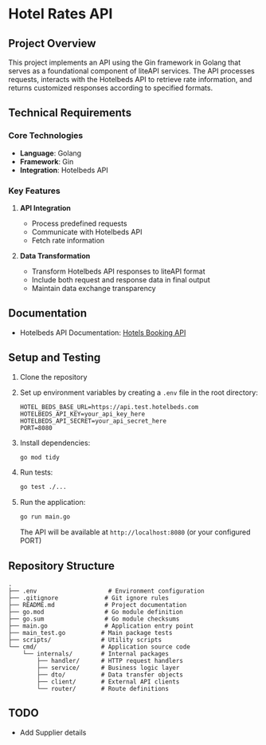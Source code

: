 # Hotel Rates API

## Project Overview
This project implements an API using the Gin framework in Golang that serves as a foundational component of liteAPI services. The API processes requests, interacts with the Hotelbeds API to retrieve rate information, and returns customized responses according to specified formats.

## Technical Requirements

### Core Technologies
- **Language**: Golang
- **Framework**: Gin
- **Integration**: Hotelbeds API

### Key Features
1. **API Integration**
   - Process predefined requests
   - Communicate with Hotelbeds API
   - Fetch rate information

2. **Data Transformation**
   - Transform Hotelbeds API responses to liteAPI format
   - Include both request and response data in final output
   - Maintain data exchange transparency

## Documentation
- Hotelbeds API Documentation: [Hotels Booking API](https://developer.hotelbeds.com/documentation/hotels/booking-api/)

## Setup and Testing
1. Clone the repository

2. Set up environment variables by creating a `.env` file in the root directory:
   ```env
   HOTEL_BEDS_BASE_URL=https://api.test.hotelbeds.com
   HOTELBEDS_API_KEY=your_api_key_here
   HOTELBEDS_API_SECRET=your_api_secret_here
   PORT=8080 
   ```

3. Install dependencies:
   ```bash
   go mod tidy
   ```

4. Run tests:
   ```bash
   go test ./...
   ```

5. Run the application:
   ```bash
   go run main.go
   ```

   The API will be available at `http://localhost:8080` (or your configured PORT)

## Repository Structure
```
.
├── .env                    # Environment configuration
├── .gitignore             # Git ignore rules
├── README.md              # Project documentation
├── go.mod                 # Go module definition
├── go.sum                 # Go module checksums
├── main.go                # Application entry point
├── main_test.go          # Main package tests
├── scripts/              # Utility scripts
└── cmd/                  # Application source code
    └── internals/        # Internal packages
        ├── handler/      # HTTP request handlers
        ├── service/      # Business logic layer
        ├── dto/          # Data transfer objects
        ├── client/       # External API clients
        └── router/       # Route definitions
```

## TODO
- Add Supplier details

